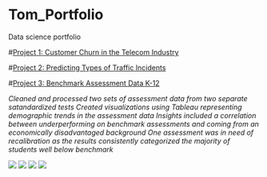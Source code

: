 # Tom_Portfolio
Data science portfolio


#[Project 1: Customer Churn in the Telecom Industry](https://github.com/tomshields71/Churn)



#[Project 2: Predicting Types of Traffic Incidents](https://github.com/tomshields71/Real-Time_Traffic_Incident_Reports)



#[Project 3: Benchmark Assessment Data K-12](https://github.com/tomshields71/AssessmentData)

*Cleaned and processed two sets of assessment data from two separate satandardized tests*
*Created visualizations using Tableau representing demographic trends in the assessment data*
*Insights included a correlation between underperforming on benchmark assessments and coming from an economically disadvantaged background*
*One assessment was in need of recalibration as the results consistently categorized the majority of students well below benchmark*

![](https://github.com/tomshields71/Tom_Portfolio/blob/main/images/MCLASS_TOTALS.png)
![](https://github.com/tomshields71/Tom_Portfolio/blob/main/images/TXKEA_TOTALS.png)
![](https://github.com/tomshields71/Tom_Portfolio/blob/main/images/MCLASS_DEMO.png)
![](https://github.com/tomshields71/Tom_Portfolio/blob/main/images/TXKEA_DEMO.png)
